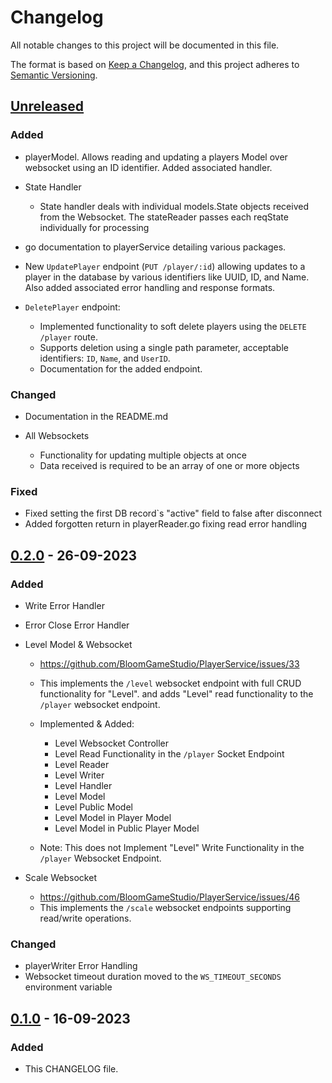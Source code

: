 # Changelog

All notable changes to this project will be documented in this file.

The format is based on [Keep a Changelog](https://keepachangelog.com/en/1.0.0/),
and this project adheres to [Semantic Versioning](https://semver.org/spec/v2.0.0.html).

## [Unreleased]

### Added

- playerModel. Allows reading and updating a players Model over websocket using an ID identifier. Added associated handler.

- State Handler
  - State handler deals with individual models.State objects received from the Websocket. The stateReader passes each reqState individually for processing

-  go documentation to playerService detailing various packages.

- New `UpdatePlayer` endpoint (`PUT /player/:id`) allowing updates to a player in the database by various identifiers like UUID, ID, and Name. Also added associated error handling and response formats.

- `DeletePlayer` endpoint:
  - Implemented functionality to soft delete players using the `DELETE /player` route.
  - Supports deletion using a single path parameter, acceptable identifiers: `ID`, `Name`, and `UserID`.
  - Documentation for the added endpoint.
  
### Changed

- Documentation in the README.md

- All Websockets
  - Functionality for updating multiple objects at once
  - Data received is required to be an array of one or more objects

### Fixed

- Fixed setting the first DB record`s "active" field to false after disconnect
- Added forgotten return in playerReader.go fixing read error handling

## [0.2.0] - 26-09-2023

### Added

- Write Error Handler
- Error Close Error Handler

- Level Model & Websocket

  - https://github.com/BloomGameStudio/PlayerService/issues/33
  - This implements the `/level` websocket endpoint with full CRUD functionality for "Level".
    and adds "Level" read functionality to the `/player` websocket endpoint.

  - Implemented & Added:

    - Level Websocket Controller
    - Level Read Functionality in the `/player` Socket Endpoint
    - Level Reader
    - Level Writer
    - Level Handler
    - Level Model
    - Level Public Model
    - Level Model in Player Model
    - Level Model in Public Player Model

  - Note: This does not Implement "Level" Write Functionality in the `/player` Websocket Endpoint.

- Scale Websocket
  - https://github.com/BloomGameStudio/PlayerService/issues/46
  - This implements the `/scale` websocket endpoints supporting read/write operations.

### Changed

- playerWriter Error Handling
- Websocket timeout duration moved to the `WS_TIMEOUT_SECONDS` environment variable

## [0.1.0] - 16-09-2023

### Added

- This CHANGELOG file.

[unreleased]: https://github.com/BloomGameStudio/PlayerService/compare/staging...dev
[0.2.0]: https://github.com/BloomGameStudio/PlayerService/releases/tag/0.2.0
[0.1.0]: https://github.com/BloomGameStudio/PlayerService/releases/tag/0.1.0
